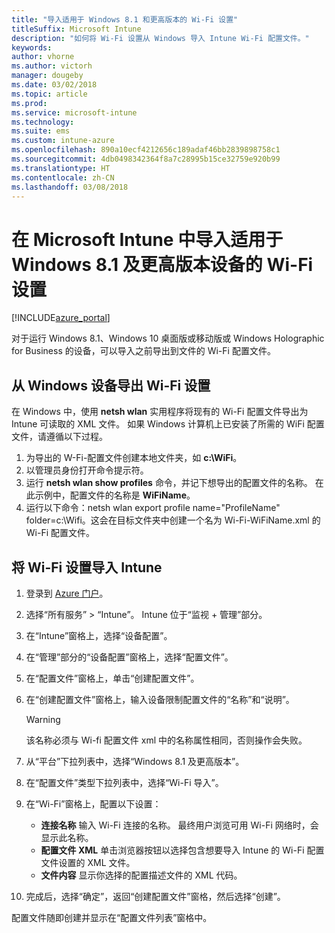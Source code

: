 ```yaml
---
title: "导入适用于 Windows 8.1 和更高版本的 Wi-Fi 设置"
titleSuffix: Microsoft Intune
description: "如何将 Wi-Fi 设置从 Windows 导入 Intune Wi-Fi 配置文件。"
keywords: 
author: vhorne
ms.author: victorh
manager: dougeby
ms.date: 03/02/2018
ms.topic: article
ms.prod: 
ms.service: microsoft-intune
ms.technology: 
ms.suite: ems
ms.custom: intune-azure
ms.openlocfilehash: 890a10ecf4212656c189adaf46bb2839898758c1
ms.sourcegitcommit: 4db0498342364f8a7c28995b15ce32759e920b99
ms.translationtype: HT
ms.contentlocale: zh-CN
ms.lasthandoff: 03/08/2018
---
```

# <a name="import-wi-fi-settings-for-windows-81-and-later-devices-in-microsoft-intune"></a>在 Microsoft Intune 中导入适用于 Windows 8.1 及更高版本设备的 Wi-Fi 设置

[!INCLUDE[azure_portal](./includes/azure_portal.md)]

对于运行 Windows 8.1、Windows 10 桌面版或移动版或 Windows Holographic for Business 的设备，可以导入之前导出到文件的 Wi-Fi 配置文件。

## <a name="export-wi-fi-settings-from-a-windows-device"></a>从 Windows 设备导出 Wi-Fi 设置

在 Windows 中，使用 **netsh wlan** 实用程序将现有的 Wi-Fi 配置文件导出为 Intune 可读取的 XML 文件。 如果 Windows 计算机上已安装了所需的 WiFi 配置文件，请遵循以下过程。
1. 为导出的 W-Fi-配置文件创建本地文件夹，如 **c:\WiFi**。
1. 以管理员身份打开命令提示符。
1. 运行 **netsh wlan show profiles** 命令，并记下想导出的配置文件的名称。 在此示例中，配置文件的名称是 **WiFiName**。
1. 运行以下命令：netsh wlan export profile name="ProfileName" folder=c:\Wifi。这会在目标文件夹中创建一个名为 Wi-Fi-WiFiName.xml 的 Wi-Fi 配置文件。

## <a name="import-the-wi-fi-settings-into-intune"></a>将 Wi-Fi 设置导入 Intune

1. 登录到 [Azure 门户](https://portal.azure.com)。
2. 选择“所有服务” > “Intune”。 Intune 位于“监视 + 管理”部分。
3. 在“Intune”窗格上，选择“设备配置”。
4. 在“管理”部分的“设备配置”窗格上，选择“配置文件”。
5. 在“配置文件”窗格上，单击“创建配置文件”。
6. 在“创建配置文件”窗格上，输入设备限制配置文件的“名称”和“说明”。


   > [!WARNING]
   > 该名称必须与 Wi-fi 配置文件 xml 中的名称属性相同，否则操作会失败。

7. 从“平台”下拉列表中，选择“Windows 8.1 及更高版本”。
8. 在“配置文件”类型下拉列表中，选择“Wi-Fi 导入”。
9. 在“Wi-Fi”窗格上，配置以下设置：
    - **连接名称** 输入 Wi-Fi 连接的名称。 最终用户浏览可用 Wi-Fi 网络时，会显示此名称。
    - **配置文件 XML** 单击浏览器按钮以选择包含想要导入 Intune 的 Wi-Fi 配置文件设置的 XML 文件。
    - **文件内容** 显示你选择的配置描述文件的 XML 代码。
10. 完成后，选择“确定”，返回“创建配置文件”窗格，然后选择“创建”。

配置文件随即创建并显示在“配置文件列表”窗格中。

